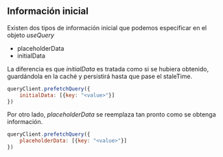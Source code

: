 ## Información inicial

Existen dos tipos de información inicial que podemos especificar en el objeto *useQuery*

* placeholderData
* initialData

La diferencia es que *initialData* es tratada como si se hubiera obtenido, guardándola en la caché y persistirá hasta que pase el staleTime. 

```javascript
queryClient.prefetchQuery({
    initialData: [{key: "<value>"}]
})
```

Por otro lado, *placeholderData* se reemplaza tan pronto como se obtenga información.

```javascript
queryClient.prefetchQuery({
    placeholderData: [{key: "<value>"}]
})
```
